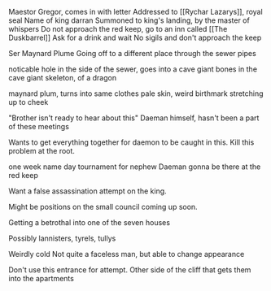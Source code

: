 Maestor Gregor, comes in with letter
Addressed to [[Rychar Lazarys]], royal seal
Name of king darran
Summoned to king's landing, by the master of whispers
Do not approach the red keep, go to an inn called [[The Duskbarrel]]
Ask for a drink and wait
No sigils and don't approach the keep

Ser Maynard Plume
Going off to a different place
through the sewer pipes

noticable hole in the side of the sewer, goes into a cave
giant bones in the cave
giant skeleton, of a dragon

maynard plum, turns into
same clothes pale skin, weird birthmark stretching up to cheek

"Brother isn't ready to hear about this"
Daeman himself, hasn't been a part of these meetings

Wants to get everything together for daemon to be caught in this.
Kill this problem at the root.

one week name day tournament for nephew
Daeman gonna be there at the red keep

Want a false assassination attempt on the king.

Might be positions on the small council coming up soon.

Getting a betrothal into one of the seven houses

Possibly lannisters, tyrels, tullys

Weirdly cold
Not quite a faceless man, but able to change appearance 

Don't use this entrance for attempt.
Other side of the cliff that gets them into the apartments

